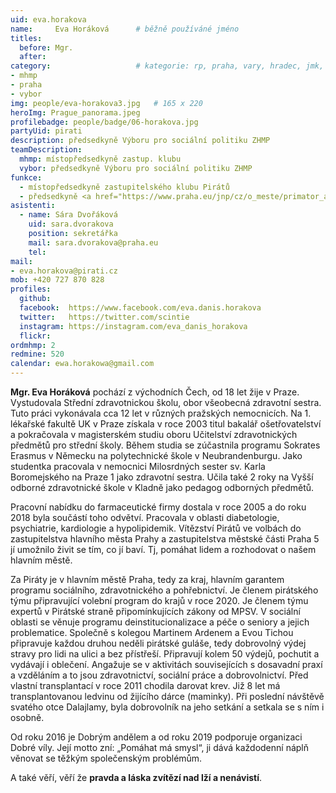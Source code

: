 ```yaml
---
uid: eva.horakova
name:     Eva Horáková  	# běžně používáné jméno
titles:
  before: Mgr. 
  after:
category:                 	# kategorie: rp, praha, vary, hradec, jmk, senat
- mhmp
- praha
- vybor
img: people/eva-horakova3.jpg   # 165 x 220
heroImg: Prague_panorama.jpeg
profilebadge: people/badge/06-horakova.jpg
partyUid: pirati
description: předsedkyně Výboru pro sociální politiku ZHMP
teamDescription:
  mhmp: místopředsedkyně zastup. klubu
  vybor: předsedkyně Výboru pro sociální politiku ZHMP
funkce: 
  - místopředsedkyně zastupitelského klubu Pirátů
  - předsedkyně <a href="https://www.praha.eu/jnp/cz/o_meste/primator_a_volene_organy/zastupitelstvo/vybory_zastupitelstva/index.html?committeeId=33582">Výboru pro sociální politiku ZHMP</a>  
asistenti:
  - name: Sára Dvořáková
    uid: sara.dvorakova
    position: sekretářka
    mail: sara.dvorakova@praha.eu
    tel: 
mail:
- eva.horakova@pirati.cz
mob: +420 727 870 828
profiles:
  github:       
  facebook:  https://www.facebook.com/eva.danis.horakova  
  twitter: 	 https://twitter.com/scintie
  instagram: https://instagram.com/eva_danis_horakova
  flickr:		  
ordmhmp: 2
redmine: 520
calendar: ewa.horakowa@gmail.com
---
```


**Mgr. Eva Horáková** pochází z východních Čech, od 18 let žije v Praze. Vystudovala Střední zdravotnickou školu, obor všeobecná zdravotní sestra. Tuto práci vykonávala cca 12 let v různých pražských nemocnicích. Na 1. lékařské fakultě UK v Praze získala v roce 2003 titul bakalář ošetřovatelství a pokračovala v magisterském studiu oboru Učitelství zdravotnických předmětů pro střední školy. Během studia se zúčastnila programu Sokrates Erasmus v Německu na polytechnické škole v Neubrandenburgu. Jako studentka pracovala v nemocnici Milosrdných sester sv. Karla Boromejského na Praze 1 jako zdravotní sestra. Učila také 2 roky na Vyšší odborné zdravotnické škole v Kladně jako pedagog odborných předmětů.

Pracovní nabídku do farmaceutické firmy dostala v roce 2005 a do roku 2018 byla součástí toho odvětví. Pracovala v oblasti diabetologie, psychiatrie, kardiologie a hypolipidemik. Vítězství Pirátů ve volbách do zastupitelstva hlavního města Prahy a zastupitelstva městské části Praha 5 jí umožnilo živit se tím, co jí baví. Tj, pomáhat lidem a rozhodovat o našem hlavním městě.

Za Piráty je v hlavním městě Praha, tedy za kraj, hlavním garantem programu sociálního, zdravotnického a pohřebnictví. Je členem pirátského týmu připravující volební program do krajů v roce 2020. Je členem týmu expertů v Pirátské straně připomínkujících zákony od MPSV. V sociální oblasti se věnuje programu deinstitucionalizace a péče o seniory a jejich problematice. Společně s kolegou Martinem Ardenem a Evou Tichou připravuje každou druhou neděli pirátské guláše, tedy dobrovolný výdej stravy pro lidi na ulici a bez přístřeší. Připravují kolem 50 výdejů, pochutit a vydávají i oblečení.
Angažuje se v aktivitách souvisejících s dosavadní praxí a vzděláním a to jsou zdravotnictví, sociální práce a dobrovolnictví. Před vlastní transplantací v roce 2011 chodila darovat krev. Již 8 let má transplantovanou ledvinu od žijícího dárce (maminky). Při poslední návštěvě svatého otce Dalajlamy, byla dobrovolník na jeho setkání a setkala se s ním i osobně.

Od roku 2016 je Dobrým andělem a od roku 2019 podporuje organizaci Dobré víly. Její motto zní: „Pomáhat má smysl“, ji dává každodenní náplň věnovat se těžkým společenským problémům.

A také věří, věří že **pravda a láska zvítězí nad lží a nenávistí**.
